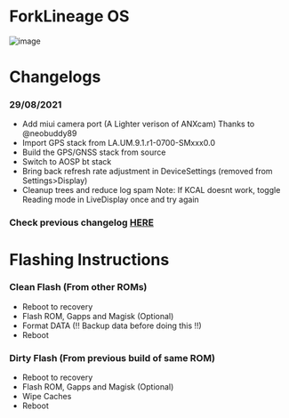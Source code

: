 # ForkLineage OS
![image](https://user-images.githubusercontent.com/30686963/129340582-c5edac6e-cbfa-4750-acf9-ea62bf84af5c.png)

# Changelogs
### 29/08/2021
- Add miui camera port (A Lighter verison of ANXcam) Thanks to @neobuddy89
- Import GPS stack from LA.UM.9.1.r1-0700-SMxxx0.0
- Build the GPS/GNSS stack from source
- Switch to AOSP bt stack
- Bring back refresh rate adjustment in DeviceSettings (removed from Settings>Display)
- Cleanup trees and reduce log spam
Note: If KCAL doesnt work, toggle Reading mode in LiveDisplay once and try again

### Check previous changelog [HERE](https://raw.githubusercontent.com/makhk-devices/Changelogs/main/flos/changelog.txt)

# Flashing Instructions
### Clean Flash (From other ROMs)
- Reboot to recovery
- Flash ROM, Gapps and Magisk (Optional)
- Format DATA (!! Backup data before doing this !!)
- Reboot

### Dirty Flash (From previous build of same ROM)
- Reboot to recovery
- Flash ROM, Gapps and Magisk (Optional)
- Wipe Caches
- Reboot
